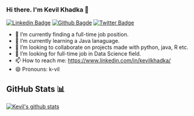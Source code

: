 ### Hi there. I'm Kevil Khadka 👋

[![Linkedin Badge](https://img.shields.io/badge/LinkedIn-Kevil%20Khadka-blue)](https://www.linkedin.com/in/kevilkhadka/)
[![Github Bagde](https://img.shields.io/github/followers/kk289?style=social)](https://github.com/kk289?tab=followers)
[![Twitter Badge](https://img.shields.io/twitter/url?color=Blue&label=%40KevilKhadka&logo=Twitter&style=social&url=https%3A%2F%2Ftwitter.com%2FKevilKhadka)](https://twitter.com/KevilKhadka) 

- 🔭 I’m currently finding a full-time job position.
- 🌱 I’m currently learning a Java lanaguage.
- 👯 I’m looking to collaborate on projects made with python, java, R etc.
- 🤔 I’m looking for full-time job in Data Science field.
- 📫 How to reach me: https://www.linkedin.com/in/kevilkhadka/
- 😄 Pronouns: k-vil 

## GitHub Stats 📊

[![Kevil's github stats](https://github-readme-stats.vercel.app/api?username=kk289&show_icons=true&theme=onedark)](https://github.com/kk289/kk289)
